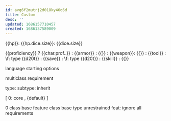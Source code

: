 ```yaml
---
id: avg6f2mutrj2d018ky46o6d
title: Custom
desc: ''
updated: 1686157710457
created: 1686137589009
---
```


{{hp}}:
  {{hp.dice.size}}: {{dice.size}}

{{proficiency}} ? {{char.prof..}}
: {{armor}} : {{}}
: {{weapon}}: {{}}
: {{tool}}  : \f: type {{d20t}}
: {{save}}  : \f: type {{d20t}}
: {{skill}} : {{}}

language
starting options

multiclass
  requirement

type: <trait>
subtype: inherit

[ 0: core
, {default}
]

0
  class base feature
  class base type
  unrestrained feat: ignore all requirements
